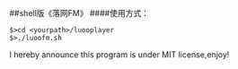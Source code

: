 ##shell版《落网FM》
####使用方式：
```
$>cd <yourpath>/luooplayer
$>./luoofm.sh
```

I hereby announce this program is under MIT license,enjoy!